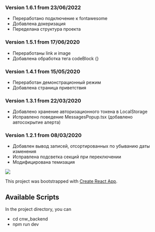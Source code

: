 ### Version 1.6.1 from 23/06/2022

- Переработано подключение к fontawesome
- Добавлена докеризация
- Переделана структура проекта

### Version 1.5.1 from 17/06/2020

- Переработаны link и image
- Добавлена обработка тега codeBlock {}

### Version 1.4.1 from 15/05/2020

- Переработан демонстрационный режим
- Добавлена страница приветствия

### Version 1.3.1 from 22/03/2020

- Добавлено хранение авторизационного токена в LocalStorage
- Исправлено поведение MessagesPopup.tsx (добавлено автосокрытие алерта)

### Version 1.2.1 from 08/03/2020

- Добавлен вывод записей, отсортированных по убыванию даты изменения
- Исправлена подсветка секций при переключении
- Модифицирована темизация

![](https://github.com/komplekt17/Test-Tasks/blob/master/gifs/cnw.gif)

This project was bootstrapped with [Create React App](https://github.com/facebook/create-react-app).

## Available Scripts

In the project directory, you can

- cd cnw_backend
- npm run dev
